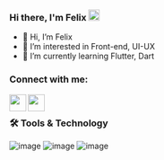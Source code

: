 ### Hi there, I'm Felix <img width = 20 src = "https://camo.githubusercontent.com/e8e7b06ecf583bc040eb60e44eb5b8e0ecc5421320a92929ce21522dbc34c891/68747470733a2f2f6d656469612e67697068792e636f6d2f6d656469612f6876524a434c467a6361737252346961377a2f67697068792e676966">


- 👋 Hi, I’m Felix
- 👀 I’m interested in Front-end, UI-UX
- 🌱 I’m currently learning Flutter, Dart

### Connect with me:
[<img align="left" width="30" src="https://raw.githubusercontent.com/jmnote/z-icons/master/svg/facebook.svg"/>][facebook]
[<img align="left" width="30" src="https://user-images.githubusercontent.com/95233836/158131697-6c871a5d-496a-4299-bfe3-0c6020948046.png"/>][linkedin]
</br>

### 🛠 Tools & Technology

![image](https://user-images.githubusercontent.com/95233836/158127075-e111a917-79fe-4aed-b905-6491c2b06222.png)
![image](https://user-images.githubusercontent.com/95233836/158127184-1c6ed884-bb36-4dbc-bf8b-d2f3d7ad3cab.png)
![image](https://user-images.githubusercontent.com/95233836/158127217-d5280708-7129-4d0b-8013-60a6fab935db.png)

    
<!---
felixdinh/felixdinh is a ✨ special ✨ repository because its `README.md` (this file) appears on your GitHub profile.
You can click the Preview link to take a look at your changes.
--->
[facebook]:https://www.facebook.com/felixdinhit/
[linkedin]:https://www.linkedin.com/in/dinh-loc-phuc/
